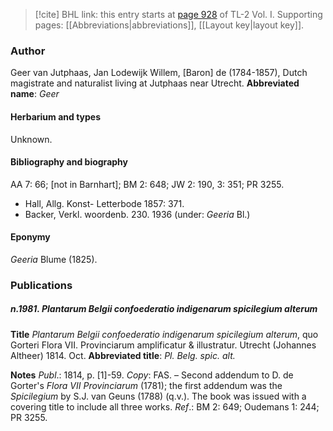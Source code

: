 > [!cite] BHL link: this entry starts at [page 928](https://www.biodiversitylibrary.org/page/33121059) of TL-2 Vol. I.
> Supporting pages: [[Abbreviations|abbreviations]], [[Layout key|layout key]].

### Author

Geer van Jutphaas, Jan Lodewijk Willem, \[Baron\] de (1784-1857), Dutch magistrate and naturalist living at Jutphaas near Utrecht. 
**Abbreviated name**: *Geer*

#### Herbarium and types

Unknown.

#### Bibliography and biography

AA 7: 66; \[not in Barnhart\]; BM 2: 648; JW 2: 190, 3: 351; PR 3255.
- Hall, Allg. Konst- Letterbode 1857: 371.
- Backer, Verkl. woordenb. 230. 1936 (under: *Geeria* Bl.)

#### Eponymy

*Geeria* Blume (1825).

### Publications

##### n.1981. Plantarum Belgii confoederatio indigenarum spicilegium alterum

**Title**
*Plantarum Belgii confoederatio indigenarum spicilegium alterum*, quo Gorteri Flora VII. Provinciarum amplificatur & illustratur. Utrecht (Johannes Altheer) 1814. Oct.
**Abbreviated title**: *Pl. Belg. spic. alt.*

**Notes**
*Publ*.: 1814, p. \[1\]-59. *Copy*: FAS. – Second addendum to D. de Gorter's *Flora VII Provinciarum* (1781); the first addendum was the *Spicilegium* by S.J. van Geuns (1788) (q.v.). The book was issued with a covering title to include all three works.
*Ref*.: BM 2: 649; Oudemans 1: 244; PR 3255.

